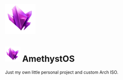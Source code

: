 <img src="https://github.com/RinnOS/AmethystOS/blob/main/Icons/AmethystOS.png" width="100" height="100">

# <img src="https://github.com/RinnOS/AmethystOS/blob/main/Icons/AmethystOS.png" width="50" height="50"> AmethystOS
Just my own little personal project and custom Arch ISO.
